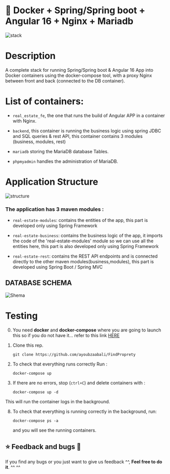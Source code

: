 # 🐳 Docker + Spring/Spring boot +  Angular 16 + Nginx + Mariadb

![stack](https://github.com/ayoubzaabali/FindProprety/assets/78790570/58187b1b-616a-429e-b04c-38f01717a6ee)



# Description 

A complete stack for running Spring/Spring boot & Angular 16 App into Docker containers using the docker-compose tool, with a proxy Nginx between front and back (connected to the DB container).

# List of  containers:

- `real_estate_fe`, the one that runs the build of Angular APP in a container with Nginx.
  
- `backend`, this container is running the business logic using spring JDBC and SQL queries & rest API, this container contains 3 modules (business, modules, rest)
  
- `mariadb` storing the MariaDB database Tables.
  
- `phpmyadmin` handles the administration of MariaDB.

# Application Structure

![structure](https://github.com/ayoubzaabali/FindProprety/assets/78790570/8cc57bdf-63ff-48c4-87fd-506e2da57b06)

### The application has 3 maven modules :

- `real-estate-modules`: contains the entities of the app, this part is developed only using Spring Framework
  
- `real-estate-business`: contains the business logic of the app, it imports the code of the 'real-estate-modules' module so we can use all the entities here, this part is also developed only using Spring Framework
  
- `real-estate-rest`: contains the REST API endpoints and is connected directly to the other maven modules(business,modules), this part is developed using Spring Boot / Spring MVC


## DATABASE SCHEMA
  ![Shema](https://github.com/ayoubzaabali/FindProprety/assets/78790570/28e96fcf-8994-4226-a52f-2ad568d80594)


# Testing

0. You need **docker** and **docker-compose** where you are going to launch this so if you do not have it... refer to this link [HERE]([https://github.com/Inushin/dockerAngularNginxNodePostgreSQL#installing-docker-and-docker-compose-](https://docs.docker.com/engine/install/))

1. Clone this rep.
   ```
   git clone https://github.com/ayoubzaabali/FindProprety
   ```

2. To check that everything runs correctly Run :
   ```
   docker-compose up
   ```  

3. If there are no errors, stop (`ctrl+C`) and delete containers with :
   ```
   docker-compose up -d
   ```  
  This will run the container logs in the background.
   

8. To check that everything is running correctly in the background, run:
   ```
   docker-compose ps -a
   ```
   and you will see the running containers.






## ⭐ Feedback and bugs 🐞

If you find any bugs or you just want to give us feedback ^^, **Feel free to do it**. ^^ ^^


